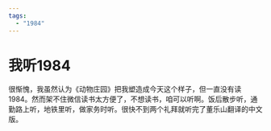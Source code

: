 ```yaml
---
tags:
  - "1984"
---
```

# 我听1984

很惭愧，我虽然认为《动物庄园》把我塑造成今天这个样子，但一直没有读1984。然而架不住微信读书太方便了，不想读书，咱可以听啊。饭后散步听，通勤路上听，地铁里听，做家务时听。很快不到两个礼拜就听完了董乐山翻译的中文版。